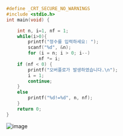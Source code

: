 ```c
#define _CRT_SECURE_NO_WARNINGS
#include <stdio.h>
int main(void) {

	int n, i=1, nf = 1;
	while(i>0){
		printf("정수를 입력하세요: ");
		scanf("%d", &n);
		for (i = n; i > 0; i--)
			nf *= i;
	if (nf < 0) {
		printf("오버플로가 발생하였습니다.\n");
		i = 1;
		continue;
	}
	else
		printf("%d!=%d", n, nf);
	}
	return 0;
}

```
![image](https://user-images.githubusercontent.com/51956616/118415312-95fb3880-b6e4-11eb-883b-caf2e8484227.png)
